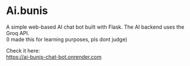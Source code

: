 # Ai.bunis

A simple web-based AI chat bot built with Flask. The AI backend uses the Groq API.   
(I made this for learning purposes, pls dont judge)   

Check it here:   
https://ai-bunis-chat-bot.onrender.com

